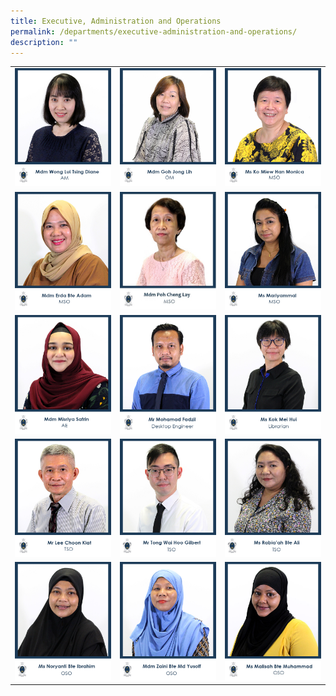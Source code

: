 ```yaml
---
title: Executive, Administration and Operations
permalink: /departments/executive-administration-and-operations/
description: ""
---
```

|   |   |   |
|---|---|---|
|  ![](/images/Departments/EXECUTIVE,%20ADMIN%20&%20OPERATIONS/1_MDM-WONG-LUI-TSING-DIANE.jpg) |![](/images/Departments/EXECUTIVE,%20ADMIN%20&%20OPERATIONS/2_MDM-GOH-JONG-LIH.jpg)   |  ![](/images/Departments/EXECUTIVE,%20ADMIN%20&%20OPERATIONS/17_MDM-SIOW-MUI-YOON.jpg) |
| ![](/images/Departments/EXECUTIVE,%20ADMIN%20&%20OPERATIONS/4_MDM-ERDA-BTE-ADAM.jpg)  |![](/images/Departments/EXECUTIVE,%20ADMIN%20&%20OPERATIONS/06_MDM-POH-CHNG-LAY-2.jpg)   |![](/images/Departments/EXECUTIVE,%20ADMIN%20&%20OPERATIONS/7_MS-MARIYAMMAL.jpg)   |
| ![](/images/Departments/EXECUTIVE,%20ADMIN%20&%20OPERATIONS/3_MDM-MISRIYA-SAFRIN.jpg)  | ![](/images/Departments/EXECUTIVE,%20ADMIN%20&%20OPERATIONS/4_MR-MOHD-FADZIL.jpg)  | ![](/images/Departments/EXECUTIVE,%20ADMIN%20&%20OPERATIONS/22_MS-KOK-MEI-HUI.jpg)  |
| ![](/images/Departments/EXECUTIVE,%20ADMIN%20&%20OPERATIONS/10_MR-LEE-CHOON-KIAT.jpg)  | ![](/images/Departments/EXECUTIVE,%20ADMIN%20&%20OPERATIONS/19_MR-TONG-WAI-HOO-GILBERT-1.jpg)  | ![](/images/Departments/EXECUTIVE,%20ADMIN%20&%20OPERATIONS/20_MS-RABIAAH-BTE-ALI-1.jpg)  |
| ![](/images/Departments/EXECUTIVE,%20ADMIN%20&%20OPERATIONS/21_MS-NORYANTI-BTE-IBRAHIM-1.jpg)  |  ![](/images/Departments/EXECUTIVE,%20ADMIN%20&%20OPERATIONS/22_MDM-ZAINI-BTE-MD-YUSOFF-1.jpg) | ![](/images/Departments/EXECUTIVE,%20ADMIN%20&%20OPERATIONS/14_MS-MALISAH-BTE-MUHAMMAD.jpg)  |